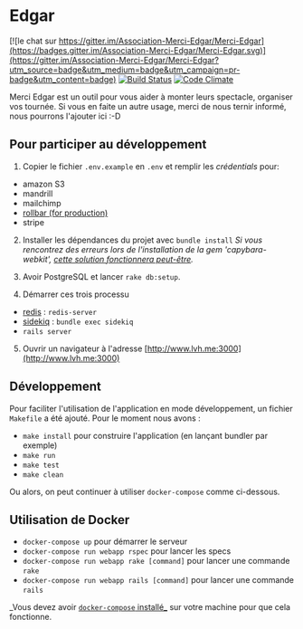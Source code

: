 # Edgar

[![le chat sur https://gitter.im/Association-Merci-Edgar/Merci-Edgar](https://badges.gitter.im/Association-Merci-Edgar/Merci-Edgar.svg)](https://gitter.im/Association-Merci-Edgar/Merci-Edgar?utm_source=badge&utm_medium=badge&utm_campaign=pr-badge&utm_content=badge)
[![Build Status](https://travis-ci.org/Association-Merci-Edgar/Merci-Edgar.png?branch=wip)](https://travis-ci.org/Association-Merci-Edgar/Merci-Edgar)
[![Code Climate](https://codeclimate.com/github/Association-Merci-Edgar/Merci-Edgar.png)](https://codeclimate.com/github/Association-Merci-Edgar/Merci-Edgar)


Merci Edgar est un outil pour vous aider à monter leurs spectacle, organiser vos tournée. Si vous en faite un autre usage, merci de nous ternir informé, nous pourrons l'ajouter ici :-D


## Pour participer au développement

1. Copier le fichier `.env.example` en `.env` et remplir les _crédentials_ pour:
  * amazon S3
  * mandrill
  * mailchimp
  * [rollbar (for production)](https://rollbar.com/krichtof/Merci-Edgar/)
  * stripe

2. Installer les dépendances du projet avec `bundle install`
_Si vous rencontrez des erreurs lors de l'installation de la gem 'capybara-webkit', [cette solution fonctionnera peut-être](https://github.com/thoughtbot/capybara-webkit/wiki/Installing-Qt-and-compiling-capybara-webkit)._

3. Avoir PostgreSQL et lancer `rake db:setup`.


4. Démarrer ces trois processu
  * [redis](http://redis.io/topics/quickstart) : `redis-server`
  * [sidekiq](http://sidekiq.org/)  : `bundle exec sidekiq`
  * `rails server`


5. Ouvrir un navigateur à l'adresse [http://www.lvh.me:3000](http://www.lvh.me:3000)


## Développement

Pour faciliter l'utilisation de l'application en mode développement, un fichier `Makefile` a été ajouté. Pour le moment nous avons :

* `make install` pour construire l'application (en lançant bundler par exemple)
* `make run`
* `make test`
* `make clean`

Ou alors, on peut continuer à utiliser `docker-compose` comme ci-dessous.


## Utilisation de Docker

* `docker-compose up` pour démarrer le serveur
* `docker-compose run webapp rspec` pour lancer les specs
* `docker-compose run webapp rake [command]` pour lancer une commande `rake`
* `docker-compose run webapp rails [command]` pour lancer une commande `rails`

_Vous devez avoir [`docker-compose` installé_](http://docs.docker.com/compose/install/) sur votre machine pour que cela fonctionne.


